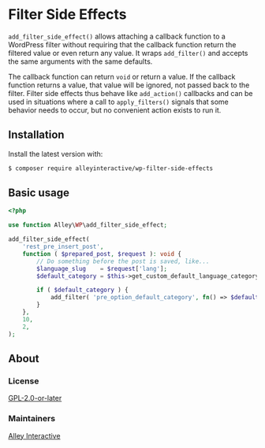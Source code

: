 # Filter Side Effects

`add_filter_side_effect()` allows attaching a callback function to a WordPress filter without requiring that the callback function return the filtered value or even return any value. It wraps `add_filter()` and accepts the same arguments with the same defaults.

The callback function can return `void` or return a value. If the callback function returns a value, that value will be ignored, not passed back to the filter. Filter side effects thus behave like `add_action()` callbacks and can be used in situations where a call to `apply_filters()` signals that some behavior needs to occur, but no convenient action exists to run it.

## Installation

Install the latest version with:

```bash
$ composer require alleyinteractive/wp-filter-side-effects
```

## Basic usage

```php
<?php

use function Alley\WP\add_filter_side_effect;

add_filter_side_effect(
    'rest_pre_insert_post',
    function ( $prepared_post, $request ): void {
        // Do something before the post is saved, like...
        $language_slug    = $request['lang'];
        $default_category = $this->get_custom_default_language_category( $language_slug );

        if ( $default_category ) {
            add_filter( 'pre_option_default_category', fn() => $default_category );
        }
    },
    10,
    2,
);
```

## About

### License

[GPL-2.0-or-later](https://github.com/alleyinteractive/wp-filter-side-effects/blob/main/LICENSE)

### Maintainers

[Alley Interactive](https://github.com/alleyinteractive)
